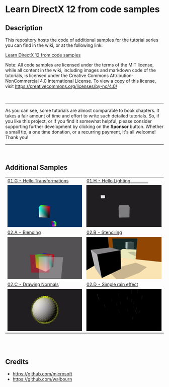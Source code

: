 # Learn DirectX 12 from code samples
## Description
This repository hosts the code of additional samples for the tutorial series you can find in the wiki, or at the following link:<br />

[Learn DirectX 12 from code samples](https://paminerva.github.io/docs/LearnDirectX/LearnDirectX)

Note: All code samples are licensed under the terms of the MIT license, while all content in the wiki, including images and markdown code of the tutorials, is licensed under the Creative Commons Attribution-NonCommercial 4.0 International License. To view a copy of this license, visit https://creativecommons.org/licenses/by-nc/4.0/

<br>

***
As you can see, some tutorials are almost comparable to book chapters. It takes a fair amount of time and effort to write such detailed tutorials. So, if you like this project, or if you find it somewhat helpful, please consider supporting further development by clicking on the **Sponsor** button. Whether a small tip, a one time donation, or a recurring payment, it's all welcome! Thank you! <br>
***

<br>

## Additional Samples

<table>
 <tr>
  <td><a href="https://github.com/PAMinerva/LearnDirectX-Samples/tree/master/samples/01G-D3D12HelloTransformations">01.G - Hello Transformations</a></td>
  <td><a href="https://github.com/PAMinerva/LearnDirectX-Samples/tree/master/samples/01H-D3D12HelloLighting">01.H - Hello Lighting&nbsp;&nbsp;&nbsp;&nbsp;&nbsp;&nbsp;&nbsp;&nbsp;&nbsp;&nbsp;&nbsp;&nbsp;&nbsp;&nbsp;&nbsp;</a></td>
 </tr>
 <tr>
  <td><img src="images/07.gif"></td>
  <td><img src="images/HelloLighting.gif"></td>
 </tr>
 <tr>
  <td><a href="https://github.com/PAMinerva/LearnDirectX/tree/master/samples/02A-D3D12Blending">02.A - Blending</a></td>
  <td><a href="https://github.com/PAMinerva/LearnDirectX/tree/master/samples/02B-D3D12Stenciling">02.B - Stenciling</a></td>
  <!-- <td> </td>  -->
 </tr>
 <tr>
  <td><img src="images/Blending.gif"></td>
  <td><img src="images/Stenciling.gif"></td>
  <!-- <td> </td> -->
 </tr>
  <tr>
  <td><a href="https://github.com/PAMinerva/LearnDirectX/tree/master/samples/02C-D3D12DrawingNormals">02.C - Drawing Normals</a></td>
  <td><a href="https://github.com/PAMinerva/LearnDirectX/tree/master/samples/02D-D3D12SimpleRainEffect">02.D - Simple rain effect</a></td>
  <!-- <td> </td>  -->
 </tr>
 <tr>
  <td><img src="images/DrawNormals.gif"></td>
  <td><img src="images/RainEffect.gif"></td>
  <!-- <td> </td> -->
 </tr>
</table>

<br>

<br>

## Credits
* https://github.com/microsoft <br />
* https://github.com/walbourn
